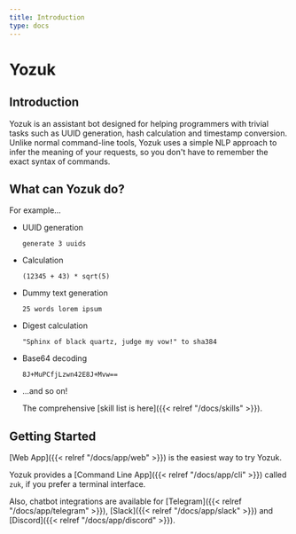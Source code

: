 ```yaml
---
title: Introduction
type: docs
---
```


# Yozuk

## Introduction

Yozuk is an assistant bot designed for helping programmers with trivial tasks such as UUID generation, hash calculation and timestamp conversion.
Unlike normal command-line tools, Yozuk uses a simple NLP approach to infer the meaning of your requests, so you don't have to remember the exact syntax of commands.

## What can Yozuk do?

For example...

- UUID generation

    <pre class="example"><code>generate 3 uuids</code></pre>

- Calculation

    <pre class="example"><code>(12345 + 43) * sqrt(5)</code></pre>

- Dummy text generation

    <pre class="example"><code>25 words lorem ipsum</code></pre>

- Digest calculation

    <pre class="example"><code>"Sphinx of black quartz, judge my vow!" to sha384</code></pre>

- Base64 decoding

    <pre class="example"><code>8J+MuPCfjLzwn42E8J+Mvw==</code></pre>

- ...and so on!

  The comprehensive [skill list is here]({{< relref "/docs/skills" >}}).

## Getting Started

[Web App]({{< relref "/docs/app/web" >}}) is the easiest way to try Yozuk.

Yozuk provides a [Command Line App]({{< relref "/docs/app/cli" >}}) called `zuk`, if you prefer a terminal interface.

Also, chatbot integrations are available for [Telegram]({{< relref "/docs/app/telegram" >}}), [Slack]({{< relref "/docs/app/slack" >}}) and [Discord]({{< relref "/docs/app/discord" >}}).
